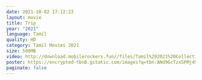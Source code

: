 ```yaml
---
date: 2021-10-02 17:12:23
layout: movie
title: Trip
year: "2021"
language: Tamil
quality: HD
category: Tamil Movies 2021
size: 500MB
video: http://download.mobilerockers.fun//files/Tamil%202021%20Collection/Trip%20(2021)/Trip%20(2021)%20Full%20Movies/Trip%20(2021)%20HDRip/Trip%20(2021)%20HDRip%20Single%20Part.mp4
poster: https://encrypted-tbn0.gstatic.com/images?q=tbn:ANd9GcTzxSPMj493ZxiSn3ntedrxlBsVuCDmr-8RRw&usqp=CAU
paginate: false
---
```

